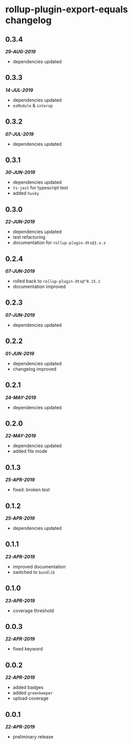 # rollup-plugin-export-equals changelog

## 0.3.4

***29-AUG-2019***

* dependencies updated

## 0.3.3

***14-JUL-2019***

* dependencies updated
* `esModule` & `interop`

## 0.3.2

***07-JUL-2019***

* dependencies updated

## 0.3.1

***30-JUN-2019***

* dependencies updated
* `ts-jest` for typescript test
* added `husky`

## 0.3.0

***22-JUN-2019***

* dependencies updated
* test refactoring
* documentation for `rollup-plugin-dts@1.x.x`

## 0.2.4

***07-JUN-2019***

* rolled back to `rollup-plugin-dts@^0.15.1`
* documentation improved

## 0.2.3

***07-JUN-2019***

* dependencies updated

## 0.2.2

***01-JUN-2019***

* dependencies updated
* changelog improved

## 0.2.1

***24-MAY-2019***

* dependencies updated

## 0.2.0

***22-MAY-2019***

* dependencies updated
* added file mode

## 0.1.3

***25-APR-2019***

* fixed: broken test

## 0.1.2

***25-APR-2019***

* dependencies updated

## 0.1.1

***23-APR-2019***

* improved documentation
* switched to `bundlib`

## 0.1.0

***23-APR-2019***

* coverage threshold

## 0.0.3

***22-APR-2019***

* fixed keyword

## 0.0.2

***22-APR-2019***

* added badges
* added `greenkeeper`
* upload coverage

## 0.0.1

***22-APR-2019***

* preliminary release
